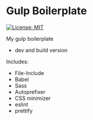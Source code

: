 # Gulp Boilerplate

[![License: MIT](https://img.shields.io/badge/License-MIT-blue.svg)](https://opensource.org/licenses/MIT)

My gulp boilerplate

- dev and build version

Includes:
- File-Include
- Babel
- Sass
- Autoprefixer
- CSS minimizer
- eslint
- prettify
